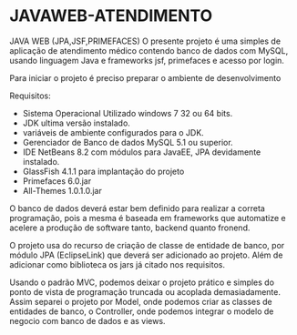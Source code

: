 # JAVAWEB-ATENDIMENTO
JAVA WEB (JPA,JSF,PRIMEFACES)
O presente projeto é uma simples de aplicação de atendimento médico contendo banco de dados com MySQL, usando linguagem Java e frameworks jsf, primefaces e acesso por login.

Para iniciar o projeto é preciso preparar o ambiente de desenvolvimento

Requisitos:

* Sistema Operacional Utilizado windows 7 32 ou 64 bits.
* JDK ultima versão instalado.
* variáveis de ambiente configurados para o JDK.
* Gerenciador de Banco de dados MySQL 5.1 ou superior.
* IDE NetBeans 8.2 com módulos para JavaEE, JPA devidamente instalado.
* GlassFish 4.1.1  para implantação do projeto
* Primefaces 6.0.jar
* All-Themes 1.0.1.0.jar

O banco de dados deverá estar bem definido para realizar a correta programação, pois a mesma é baseada em frameworks que automatize e acelere a produção de software tanto, backend quanto fronend.

O projeto usa do recurso de criação de classe de entidade de banco, por módulo JPA (EclipseLink) que deverá ser adicionado ao projeto.
Além de adicionar como biblioteca os jars já citado nos requisitos.

Usando o padrão MVC, podemos deixar o projeto prático e simples do ponto de vista de programação truncada ou acoplada demasiadamente. Assim separei o projeto por Model, onde podemos criar as classes de entidades de banco, o Controller, onde podemos integrar o modelo de negocio com banco de dados e as views.


